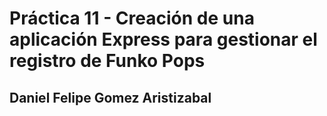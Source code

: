 # Práctica 11 - Creación de una aplicación Express para gestionar el registro de Funko Pops
## Daniel Felipe Gomez Aristizabal
